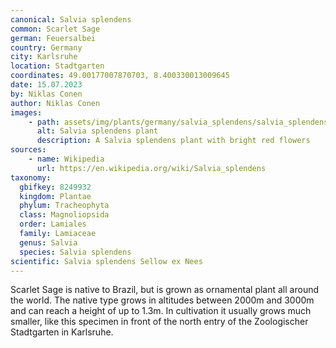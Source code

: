 ```yaml
---
canonical: Salvia splendens
common: Scarlet Sage
german: Feuersalbei
country: Germany
city: Karlsruhe
location: Stadtgarten
coordinates: 49.00177007870703, 8.400330013009645
date: 15.07.2023
by: Niklas Conen
author: Niklas Conen
images:
    - path: assets/img/plants/germany/salvia_splendens/salvia_splendens_1.jpg
      alt: Salvia splendens plant
      description: A Salvia splendens plant with bright red flowers
sources:
    - name: Wikipedia
      url: https://en.wikipedia.org/wiki/Salvia_splendens
taxonomy:
  gbifkey: 8249932
  kingdom: Plantae
  phylum: Tracheophyta
  class: Magnoliopsida
  order: Lamiales
  family: Lamiaceae
  genus: Salvia
  species: Salvia splendens
scientific: Salvia splendens Sellow ex Nees
---
```


Scarlet Sage is native to Brazil, but is grown as ornamental plant all around the world. The native type grows in altitudes between 2000m and 3000m and can reach a height of up to 1.3m. In cultivation it usually grows much smaller, like this specimen in front of the north entry of the Zoologischer Stadtgarten in Karlsruhe.
